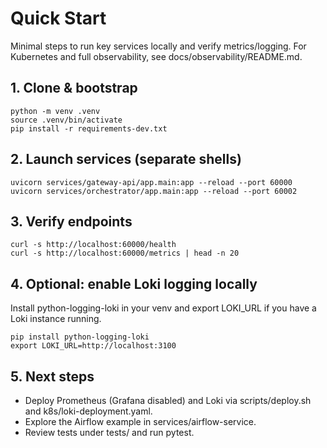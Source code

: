 # Quick Start

Minimal steps to run key services locally and verify metrics/logging. For Kubernetes and full observability, see docs/observability/README.md.

## 1. Clone & bootstrap

```
python -m venv .venv
source .venv/bin/activate
pip install -r requirements-dev.txt
```

## 2. Launch services (separate shells)

```
uvicorn services/gateway-api/app.main:app --reload --port 60000
uvicorn services/orchestrator/app.main:app --reload --port 60002
```

## 3. Verify endpoints

```
curl -s http://localhost:60000/health
curl -s http://localhost:60000/metrics | head -n 20
```

## 4. Optional: enable Loki logging locally

Install python-logging-loki in your venv and export LOKI_URL if you have a Loki instance running.

```
pip install python-logging-loki
export LOKI_URL=http://localhost:3100
```

## 5. Next steps

- Deploy Prometheus (Grafana disabled) and Loki via scripts/deploy.sh and k8s/loki-deployment.yaml.
- Explore the Airflow example in services/airflow-service.
- Review tests under tests/ and run pytest.
